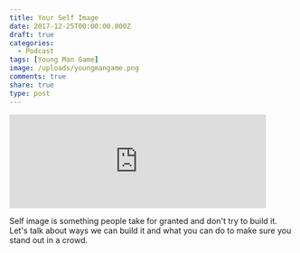 ```yaml
---
title: Your Self Image
date: 2017-12-25T00:00:00.000Z
draft: true
categories:
  - Podcast
tags: [Young Man Game]
image: /uploads/youngmangame.png
comments: true
share: true
type: post
---
```

<iframe width="90%" height="166" scrolling="no" frameborder="no" allow="autoplay" src="https://w.soundcloud.com/player/?url=https%3A//api.soundcloud.com/tracks/374115494&color=%23ff5500&auto_play=false&hide_related=true&show_comments=false&show_user=true&show_reposts=false&show_teaser=false"></iframe>

<br/>

Self image is something people take for granted and don't try to build it. Let's talk about ways we can build it and what you can do to make sure you stand out in a crowd.
